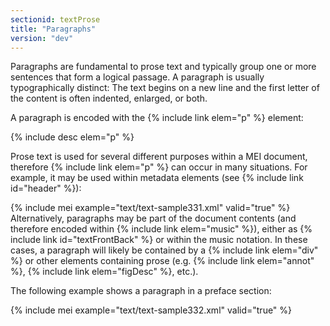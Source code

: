 ```yaml
---
sectionid: textProse
title: "Paragraphs"
version: "dev"
---
```


Paragraphs are fundamental to prose text and typically group one or more sentences
that form
a logical passage. A paragraph is usually typographically distinct: The text begins
on a new
line and the first letter of the content is often indented, enlarged, or both.

A paragraph is encoded with the {% include link elem="p" %} element:



{% include desc elem="p" %}




Prose text is used for several different purposes within a MEI document, therefore
{% include link elem="p" %} can occur in many situations. For example, it may be used within
metadata elements (see {% include link id="header" %}):

{% include mei example="text/text-sample331.xml" valid="true" %}
Alternatively, paragraphs may be part of the document contents (and therefore encoded
within
{% include link elem="music" %}), either as {% include link id="textFrontBack" %} or within the music notation. In these cases, a paragraph will likely be
contained by a {% include link elem="div" %} or other elements containing prose (e.g. {% include link elem="annot" %}, {% include link elem="figDesc" %}, etc.).

The following example shows a paragraph in a preface section:

{% include mei example="text/text-sample332.xml" valid="true" %}
